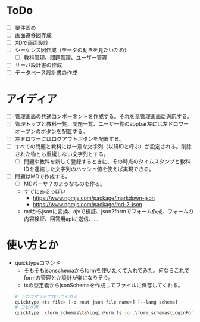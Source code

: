 # ToDo
- [ ] 要件固め
- [ ] 画面遷移図作成
- [ ] XDで画面設計
- [ ] シーケンス図作成（データの動きを見たいため）
    - [ ] 教科管理、問題管理、ユーザー管理
- [ ] サーバ設計書の作成
- [ ] データベース設計書の作成

# アイディア
- [ ] 管理画面の共通コンポーネントを作成する。それを全管理画面に適応する。
- [ ] 管理トップと教科一覧、問題一覧、ユーザ一覧のappbar左には左ドロワーオープンのボタンを配置する。
- [ ] 左ドロワーにはログアウトボタンを配置する。
- [ ] すべての問題と教科には一意な文字列（以降IDと呼ぶ）が設定される。削除された物とも重複しない文字列とする。
    - [ ] 問題や教科を新しく登録するときに、その時点のタイムスタンプと教科IDを連結した文字列のハッシュ値を使えば実現できる。
- [ ] 問題はMDで作成する。
    -[ ] MDパーサ？のようなものを作る。
    - すでにあるっぽい
        - https://www.npmjs.com/package/markdown-json
        - https://www.npmjs.com/package/md-2-json
    - mdからjsonに変換、ajvで検証、json2formでフォーム作成、フォームの内容検証、回答用apiに送信、...

# 使い方とか
- quicktypeコマンド
    - そもそもjsonschemaからformを使いたくて入れてみた。何ならこれでformの管理とか設計が楽になりそう。
    - tsの型定義からjsonSchemaを作成してファイルに保存してくれる。
    ``` bash
    # 下のコマンドで作ってくれる
    quicktype <ts file> [-o <out json file name>] [--lang schema]
    # コピペ用
    quicktype .\form_schemas\ts\LoginForm.ts -o .\form_schemas\LoginForm.json --lang schema
    ```
